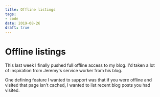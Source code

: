 ```yaml
---
title: Offline listings
tags:
- code
date: 2019-08-26
draft: true
---
```


# Offline listings

This last week I finally pushed full offline access to my blog. I'd taken a lot of inspiration from Jeremy's service worker from his blog.

One defining feature I wanted to support was that if you were offline and visited that page isn't cached, I wanted to list recent blog posts you had visited.

<!-- more -->

##
